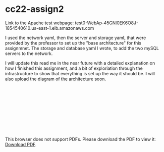 # cc22-assign2

Link to the Apache test webpage: test0-WebAp-45GNI0EK6O8J-1854540610.us-east-1.elb.amazonaws.com

I used the network yaml, then the server and storage yaml, that were provided by the professor to set up the "base architecture"
for this assignmnet. The storage and database yaml I wrote, to add the two mySQL servers to the network. 

I will update this read me in the near future with a detailed explanation on how I finished this assignment, and a bit of exploriation
through the infrastructure to show that everything is set up the way it should be. I will also upload the diagram of the architecture
soon.

<object data="https://github.com/Hunter-Long112/cc22-assign2/blob/main/cc22_assign2_diagram.pdf" type="application/pdf" width="700px" height="700px">
    <embed src="https://github.com/Hunter-Long112/cc22-assign2/blob/main/cc22_assign2_diagram.pdf">
        <p>This browser does not support PDFs. Please download the PDF to view it: <a href="http://yoursite.com/the.pdf">Download PDF</a>.</p>
    </embed>
</object>
